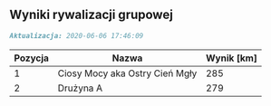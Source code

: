 ## Wyniki rywalizacji grupowej

```markdown
Aktualizacja: 2020-06-06 17:46:09
```

Pozycja | Nazwa | Wynik [km] |
------------ | -------------  | -------------
 1 |Ciosy Mocy aka Ostry Cień Mgły | 285 
 2 |Drużyna A | 279